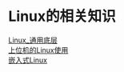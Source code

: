 # Linux的相关知识

[Linux_通用底层](Linux通用知识/Linux_通用底层.md)  
[上位机的Linux使用](Linux通用知识/Linux_x86_Source.md)  
[嵌入式Linux](../嵌入式操作系统/嵌入式Linux/野火课程笔记/入门/嵌入式Linux_Source.md)  